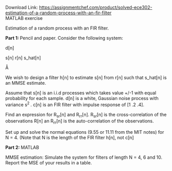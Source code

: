 Download Link: https://assignmentchef.com/product/solved-ece302-estimation-of-a-random-process-with-an-fir-filter
<br>
MATLAB exercise

Estimation of a random process with an FIR filter.

<strong>Part 1: </strong>Pencil and paper. Consider the following system:




d[n]

s[n]                                           r[n]                            s_hat[n]

Å




We wish to design a filter h[n] to estimate s[n] from r[n] such that s_hat[n] is an MMSE estimate.

Assume that s[n] is an i.i.d processes which takes value +/-1 with equal probability for each sample. d[n] is a white, Gaussian noise process with variance s<sup>2 </sup>. c[n] is an FIR filter with impulse response of [1 .2 .4].

Find an expression for R<sub>sr</sub>[n] and R<sub>rr</sub>[n]. R<sub>sr</sub>[n] is the cross-correlation of the observations R[n] an R<sub>rr</sub>[n] is the auto-correlation of the observations.

Set up and solve the normal equations (9.55 or 11.11 from the MIT notes) for N = 4. (Note that N is the length of the FIR filter h[n], not c[n]




<strong>Part 2: </strong>MATLAB




MMSE estimation: Simulate the system for filters of length N = 4, 6 and 10. Report the MSE of your results in a table.